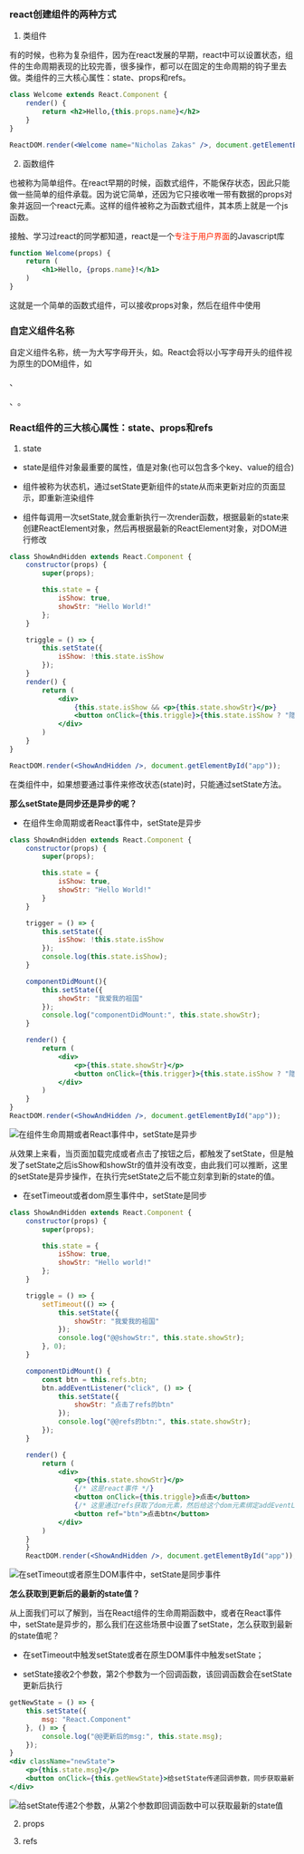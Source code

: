 ### react创建组件的两种方式

1. 类组件

有的时候，也称为复杂组件，因为在react发展的早期，react中可以设置状态，组件的生命周期表现的比较完善，很多操作，都可以在固定的生命周期的钩子里去做。类组件的三大核心属性：state、props和refs。

```jsx
class Welcome extends React.Component {
    render() {
        return <h2>Hello,{this.props.name}</h2>
    }
}

ReactDOM.render(<Welcome name="Nicholas Zakas" />, document.getElementById("app"));
```


2. 函数组件

也被称为简单组件。在react早期的时候，函数式组件，不能保存状态，因此只能做一些简单的组件承载。因为说它简单，还因为它只接收唯一带有数据的props对象并返回一个react元素。这样的组件被称之为函数式组件，其本质上就是一个js函数。

接触、学习过react的同学都知道，react是一个<font color="#f20">专注于用户界面</font>的Javascript库

```jsx
function Welcome(props) {
    return (
        <h1>Hello, {props.name}!</h1>
    )
}
```

这就是一个简单的函数式组件，可以接收props对象，然后在组件中使用

### 自定义组件名称

自定义组件名称，统一为大写字母开头，如<Welcome />。React会将以小写字母开头的组件视为原生的DOM组件，如<div>、<p>、<img>。

### React组件的三大核心属性：state、props和refs

1. state

* state是组件对象最重要的属性，值是对象(也可以包含多个key、value的组合)

* 组件被称为状态机，通过setState更新组件的state从而来更新对应的页面显示，即重新渲染组件

* 组件每调用一次setState,就会重新执行一次render函数，根据最新的state来创建ReactElement对象，然后再根据最新的ReactElement对象，对DOM进行修改

```jsx
class ShowAndHidden extends React.Component {
    constructor(props) {
        super(props);

        this.state = {
            isShow: true,
            showStr: "Hello World!"
        };
    }

    triggle = () => {
        this.setState({
            isShow: !this.state.isShow
        });
    }
    render() {
        return (
            <div>
                {this.state.isShow && <p>{this.state.showStr}</p>}
                <button onClick={this.triggle}>{this.state.isShow ? "隐藏" : "展示"}</button>
            </div>
        )
    }
}

ReactDOM.render(<ShowAndHidden />, document.getElementById("app"));
```

在类组件中，如果想要通过事件来修改状态(state)时，只能通过setState方法。

**那么setState是同步还是异步的呢？**

* 在组件生命周期或者React事件中，setState是异步

```jsx
class ShowAndHidden extends React.Component {
    constructor(props) {
        super(props);

        this.state = {
            isShow: true,
            showStr: "Hello World!"
        }
    }

    trigger = () => {
        this.setState({
            isShow: !this.state.isShow
        });
        console.log(this.state.isShow);
    }

    componentDidMount(){
        this.setState({
            showStr: "我爱我的祖国"
        });
        console.log("componentDidMount:", this.state.showStr);
    }

    render() {
        return (
            <div>
                <p>{this.state.showStr}</p>
                <button onClick={this.trigger}>{this.state.isShow ? "隐藏" : "展示"}</button>
            </div>
        )
    }
}
ReactDOM.render(<ShowAndHidden />, document.getElementById("app"));
```

![在组件生命周期或者React事件中，setState是异步](./images/i51.png)

从效果上来看，当页面加载完成或者点击了按钮之后，都触发了setState，但是触发了setState之后isShow和showStr的值并没有改变，由此我们可以推断，这里的setState是异步操作，在执行完setState之后不能立刻拿到新的state的值。

* 在setTimeout或者dom原生事件中，setState是同步

```jsx
class ShowAndHidden extends React.Component {
    constructor(props) {
        super(props);

        this.state = {
            isShow: true,
            showStr: "Hello world!"
        };
    }

    triggle = () => {
        setTimeout(() => {
            this.setState({
                showStr: "我爱我的祖国"
            });
            console.log("@@showStr:", this.state.showStr);
        }, 0);
    }

    componentDidMount() {
        const btn = this.refs.btn;
        btn.addEventListener("click", () => {
            this.setState({
                showStr: "点击了refs的btn"
            });
            console.log("@@refs的btn:", this.state.showStr);
        });
    }

    render() {
        return (
            <div>
                <p>{this.state.showStr}</p>
                {/* 这是react事件 */}
                <button onClick={this.triggle}>点击</button>
                {/* 这里通过refs获取了dom元素，然后给这个dom元素绑定addEventListener，为原生DOM事件 */}
                <button ref="btn">点击btn</button>
            </div>
        )
    }
    }
    ReactDOM.render(<ShowAndHidden />, document.getElementById("app"));
```

![在setTimeout或者原生DOM事件中，setState是同步事件](./images/i52.png)

**怎么获取到更新后的最新的state值？**

从上面我们可以了解到，当在React组件的生命周期函数中，或者在React事件中，setState是异步的，那么我们在这些场景中设置了setState，怎么获取到最新的state值呢？

* 在setTimeout中触发setState或者在原生DOM事件中触发setState；

* setState接收2个参数，第2个参数为一个回调函数，该回调函数会在setState更新后执行

```jsx
getNewState = () => {
    this.setState({
        msg: "React.Component"
    }, () => {
        console.log("@@更新后的msg:", this.state.msg);
    });
}
<div className="newState">
    <p>{this.state.msg}</p>
    <button onClick={this.getNewState}>给setState传递回调参数，同步获取最新state</button>
</div>
```

![给setState传递2个参数，从第2个参数即回调函数中可以获取最新的state值](./images/i53.png)

2. props

3. refs
